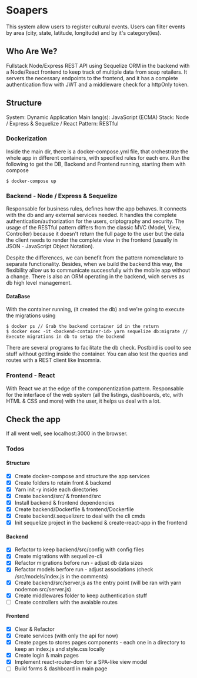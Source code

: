 # Soapers

This system allow users to register cultural events. Users can filter events by area (city, state, latitude, longitude) and by it's category(ies).

## Who Are We?

Fullstack Node/Express REST API using Sequelize ORM in the backend with a Node/React frontend to keep track of multiple data from soap retailers. It servers the necessary endpoints to the frontend, and it has a complete authentication flow with JWT and a middleware check for a httpOnly token.


## Structure

System: Dynamic Application
Main lang(s): JavaScript (ECMA)
Stack: Node / Express & Sequelize / React
Pattern: RESTful

### Dockerization

Inside the main dir, there is a docker-compose.yml file, that orchestrate the whole app in different containers, with specified rules for each env. Run the following to get the DB, Backend and Frontend running, starting them with compose

	$ docker-compose up

### Backend - Node / Express & Sequelize

Responsable for business rules, defines how the app behaves. It connects with the db and any external services needed. It handles the complete authentication/authorization for the users, criptography and security. The usage of the RESTful pattern differs from the classic MVC (Model, View, Controller) because it doesn't return the full page to the user but the data the client needs to render the complete view in the frontend (usually in JSON - JavaScript Object Notation). 

Despite the differences, we can benefit from the pattern nomenclature to separate functionality. Besides, when we build the backend this way, the flexibility allow us to communicate successfully with the mobile app without a change. There is also an ORM operating in the backend, wich serves as db high level management.

#### DataBase

With the container running, (it created the db) and we're going to execute the migrations using

	$ docker ps // Grab the backend container id in the return
	$ docker exec -it <backend-container-id> yarn sequelize db:migrate // Execute migrations in db to setup the backend

There are several programs to facilitate the db check. Postbird is cool to see stuff without getting inside the container. You can also test the queries and routes with a REST client like Insomnia.

### Frontend - React

With React we at the edge of the componentization pattern. Responsable for the interface of the web system (all the listings, dashboards, etc, with HTML & CSS and more) with the user, it helps us deal with a lot.

## Check the app

If all went well, see localhost:3000 in the browser.

### Todos

#### Structure
- [x] Create docker-compose and structure the app services
- [x] Create folders to retain front & backend
- [x] Yarn init -y inside each directories
- [x] Create backend/src/ & frontend/src
- [x] Install backend & frontend dependencies
- [x] Create backend/Dockerfile & frontend/Dockerfile
- [x] Create backend/.sequelizerc to deal with the cli cmds
- [x] Init sequelize project in the backend & create-react-app in the frontend

#### Backend

- [x] Refactor to keep backend/src/config with config files
- [x] Create migrations with sequelize-cli
- [x] Refactor migrations before run - adjust db data sizes
- [x] Refactor models berfore run - adjust associations (check /src/models/index.js in the comments)
- [x] Create backend/src/server.js as the entry point (will be ran with yarn nodemon src/server.js)
- [x] Create middlewares folder to keep authentication stuff
- [ ] Create controllers with the avaiable routes

#### Frontend
- [x] Clear & Refactor
- [x] Create services (with only the api for now)
- [x] Create pages to stores pages components - each one in a directory to keep an index.js and style.css locally
- [x] Create login & main pages
- [x] Implement react-router-dom for a SPA-like view model
- [ ] Build forms & dashboard in main page